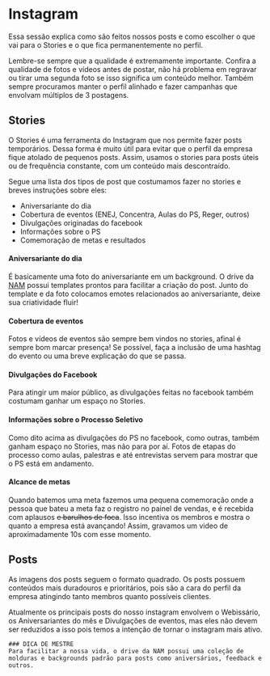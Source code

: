 # Instagram

Essa sessão explica como são feitos nossos posts e como escolher o que vai para o Stories e o que fica permanentemente no perfil.

Lembre-se sempre que a qualidade é extremamente importante. Confira a qualidade de fotos e vídeos antes de postar, não há problema em regravar ou tirar uma segunda foto se isso significa um conteúdo melhor. Também sempre procuramos manter o perfil alinhado e fazer campanhas que envolvam múltiplos de 3 postagens.

## Stories

O Stories é uma ferramenta do Instagram que nos permite fazer posts temporários. Dessa forma é muito útil para evitar que o perfil da empresa fique atolado de pequenos posts. Assim, usamos o stories para posts úteis ou de frequência constante, com um conteúdo mais descontraído.

Segue uma lista dos tipos de post que costumamos fazer no stories e breves instruções sobre eles:

* Aniversariante do dia
* Cobertura de eventos (ENEJ, Concentra, Aulas do PS, Reger, outros)
* Divulgações originadas do facebook
* Informações sobre o PS
* Comemoração de metas e resultados

#### Aniversariante do dia

É basicamente uma foto do aniversariante em um background. O drive da [NAM](https://drive.google.com/drive/u/1/folders/143nwwQGnvzMTLsXp6RLCLNR6JkP3cMt4) possui templates prontos para facilitar a criação do post. Junto do template e da foto colocamos emotes relacionados ao aniversariante, deixe sua criatividade fluir!

#### Cobertura de eventos

Fotos e vídeos de eventos são sempre bem vindos no stories, afinal é sempre bom marcar presença! Se possível, faça a inclusão de uma hashtag do evento ou uma breve explicação do que se passa.

#### Divulgações do Facebook

Para atingir um maior público, as divulgações feitas no facebook também costumam ganhar um espaço no Stories.

#### Informações sobre o Processo Seletivo

Como dito acima as divulgações do PS no facebook, como outras, também ganham espaço no Stories, mas não para por aí. Fotos de etapas do processo como aulas, palestras e até entrevistas servem para mostrar que o PS está em andamento.

#### Alcance de metas

Quando batemos uma meta fazemos uma pequena comemoração onde a pessoa que bateu a meta faz o registro no painel de vendas, e é recebida com aplausos ~~e barulhos de foca~~. Isso incentiva os membros e mostra o quanto a empresa está avançando! Assim, gravamos um video de aproximadamente 10s com esse momento.

## Posts

As imagens dos posts seguem o formato quadrado.
Os posts possuem conteúdos mais duradouros e prioritários, pois são a cara do perfil da empresa atingindo tanto membros quanto possíveis clientes.

Atualmente os principais posts do nosso instagram envolvem o Webissário, os Aniversariantes do mês e Divulgações de eventos, mas eles não devem ser reduzidos a isso pois temos a intenção de tornar o instagram mais ativo.


    ### DICA DE MESTRE
    Para facilitar a nossa vida, o drive da NAM possui uma coleção de molduras e backgrounds padrão para posts como aniversários, feedback e outros.


